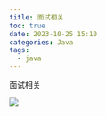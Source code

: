 ```yaml
---
title: 面试相关
toc: true
date: 2023-10-25 15:10
categories: Java
tags:
  - java
---
```

面试相关

<!-- more -->

![](image-2023-10-25-15-11.png)

